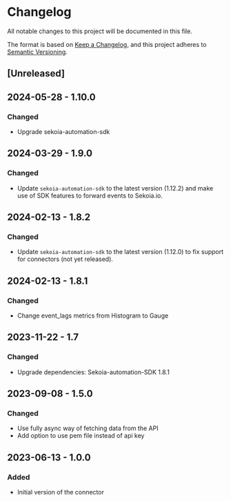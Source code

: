 # Changelog

All notable changes to this project will be documented in this file.

The format is based on [Keep a Changelog](https://keepachangelog.com/en/1.0.0/),
and this project adheres to [Semantic Versioning](https://semver.org/spec/v2.0.0.html).

## [Unreleased]

## 2024-05-28 - 1.10.0

### Changed

- Upgrade sekoia-automation-sdk

## 2024-03-29 - 1.9.0

### Changed

- Update `sekoia-automation-sdk` to the latest version (1.12.2) and
  make use of SDK features to forward events to Sekoia.io.

## 2024-02-13 - 1.8.2

### Changed

- Update `sekoia-automation-sdk` to the latest version (1.12.0) to fix
  support for connectors (not yet released).

## 2024-02-13 - 1.8.1

### Changed

- Change event_lags metrics from Histogram to Gauge

## 2023-11-22 - 1.7

### Changed

- Upgrade dependencies: Sekoia-automation-SDK 1.8.1

## 2023-09-08 - 1.5.0

### Changed

- Use fully async way of fetching data from the API
- Add option to use pem file instead of api key

## 2023-06-13 - 1.0.0

### Added

- Initial version of the connector
